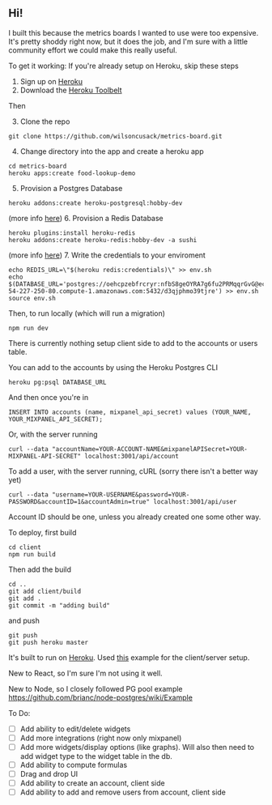 ## Hi!

I built this because the metrics boards I wanted to use were too expensive. It's pretty shoddy right now, but it does the job, and I'm sure with a little community effort we could make this really useful. 

To get it working:
If you're already setup on Heroku, skip these steps

1. Sign up on [Heroku](http://heroku.com/)
2. Download the [Heroku Toolbelt](https://devcenter.heroku.com/articles/heroku-command-line)

Then

3. Clone the repo
```
git clone https://github.com/wilsoncusack/metrics-board.git
```
4. Change directory into the app and create a heroku app 
```
cd metrics-board
heroku apps:create food-lookup-demo
```
5. Provision a Postgres Database
```
heroku addons:create heroku-postgresql:hobby-dev
```
(more info [here](https://devcenter.heroku.com/articles/heroku-postgresql#provisioning-the-add-on))
6. Provision a Redis Database
```
heroku plugins:install heroku-redis
heroku addons:create heroku-redis:hobby-dev -a sushi
```
(more info [here](https://devcenter.heroku.com/articles/heroku-redis))
7. Write the credentials to your enviroment
```
echo REDIS_URL=\"$(heroku redis:credentials)\" >> env.sh
echo $(DATABASE_URL='postgres://oehcpzebfrcryr:nfbS8geOYRA7g6fu2PRMqqrGvG@ec2-54-227-250-80.compute-1.amazonaws.com:5432/d3qjphmo39tjre') >> env.sh
source env.sh
```

Then, to run locally (which will run a migration)
```
npm run dev
```

There is currently nothing setup client side to add to the accounts or users table. 

You can add to the accounts by using the Heroku Postgres CLI
```
heroku pg:psql DATABASE_URL
```
And then once you're in 
```
INSERT INTO accounts (name, mixpanel_api_secret) values (YOUR_NAME, YOUR_MIXPANEL_API_SECRET);
```
Or, with the server running
```
curl --data "accountName=YOUR-ACCOUNT-NAME&mixpanelAPISecret=YOUR-MIXPANEL-API-SECRET" localhost:3001/api/account
```

To add a user, with the server running, cURL (sorry there isn't a better way yet)
```
curl --data "username=YOUR-USERNAME&password=YOUR-PASSWORD&accountID=1&accountAdmin=true" localhost:3001/api/user
```
Account ID should be one, unless you already created one some other way.

To deploy, first build
```
cd client
npm run build
```

Then add the build
``` 
cd ..
git add client/build
git add .
git commit -m "adding build"
```
and push
```
git push
git push heroku master
```

It's built to run on [Heroku](http://heroku.com). Used [this](https://github.com/fullstackreact/food-lookup-demo) example for the client/server setup.

New to React, so I'm sure I'm not using it well.

New to Node, so I closely followed PG pool example
https://github.com/brianc/node-postgres/wiki/Example

To Do:
- [ ] Add ability to edit/delete widgets
- [ ] Add more integrations (right now only mixpanel)
- [ ] Add more widgets/display options (like graphs). Will also then need to add widget type to the widget table in the db.
- [ ] Add ability to compute formulas
- [ ] Drag and drop UI
- [ ] Add ability to create an account, client side
- [ ] Add ability to add and remove users from account, client side
